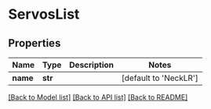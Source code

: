 # ServosList

## Properties
Name | Type | Description | Notes
------------ | ------------- | ------------- | -------------
**name** | **str** |  | [default to 'NeckLR']

[[Back to Model list]](../README.md#documentation-for-models) [[Back to API list]](../README.md#documentation-for-api-endpoints) [[Back to README]](../README.md)


